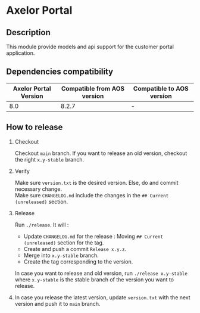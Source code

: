 # Axelor Portal

## Description

This module provide models and api support for the customer portal application.


## Dependencies compatibility


Axelor Portal Version | Compatible from AOS version | Compatible to AOS version
--- |-----------------------------| --- 
8.0 | 8.2.7                       | -



## How to release

1. Checkout

    Checkout `main` branch. If you want to release an old version, checkout the right `x.y-stable` branch.

2. Verify

    Make sure `version.txt` is the desired version. Else, do and commit necessary change.  
    Make sure `CHANGELOG.md` include the changes in the `## Current (unreleased)` section.

3. Release

    Run `./release`. It will :
    - Update `CHANGELOG.md` for the release : Moving `## Current (unreleased)` section for the tag.
    - Create and push a commit `Release x.y.z`.
    - Merge into `x.y-stable` branch.
    - Create the tag corresponding to the version.

    In case you want to release and old version, run `./release x.y-stable` where `x.y-stable` is the stable branch of the version you want to release.

4. In case you release the latest version, update `version.txt` with the next version and push it to `main` branch.


